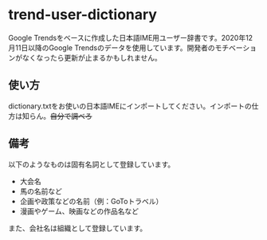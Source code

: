 # trend-user-dictionary

Google Trendsをベースに作成した日本語IME用ユーザー辞書です。2020年12月11日以降のGoogle Trendsのデータを使用しています。開発者のモチベーションがなくなったら更新が止まるかもしれません。

## 使い方

dictionary.txtをお使いの日本語IMEにインポートしてください。インポートの仕方は知らん。~~自分で調べろ~~

## 備考

以下のようなものは固有名詞として登録しています。

- 大会名
- 馬の名前など
- 企画や政策などの名前（例：GoToトラベル）
- 漫画やゲーム、映画などの作品名など

また、会社名は組織として登録しています。

